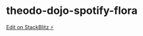 # theodo-dojo-spotify-flora

[Edit on StackBlitz ⚡️](https://stackblitz.com/edit/theodo-dojo-spotify-5kueek)
